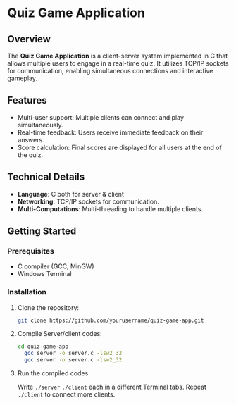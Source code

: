 # Quiz Game Application

## Overview
The **Quiz Game Application** is a client-server system implemented in C that allows multiple users to engage in a real-time quiz. It utilizes TCP/IP sockets for communication, enabling simultaneous connections and interactive gameplay.

## Features
- Multi-user support: Multiple clients can connect and play simultaneously.
- Real-time feedback: Users receive immediate feedback on their answers.
- Score calculation: Final scores are displayed for all users at the end of the quiz.

## Technical Details

- **Language**: C both for server & client
- **Networking**: TCP/IP sockets for communication.
- **Multi-Computations**: Multi-threading to handle multiple clients.

## Getting Started

### Prerequisites
- C compiler (GCC, MinGW)
- Windows Terminal

### Installation
1. Clone the repository:
   ```bash
   git clone https://github.com/yourusername/quiz-game-app.git
2. Compile Server/client codes:
   ```bash
   cd quiz-game-app
     gcc server -o server.c -lsw2_32
     gcc server -o server.c -lsw2_32
3. Run the compiled codes:

    Write `./server` `./client` each in a different Terminal tabs.
    Repeat `./client` to connect more clients.
